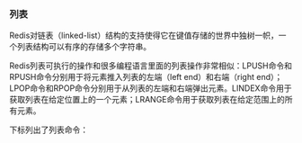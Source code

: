 ### 列表

Redis对链表（linked-list）结构的支持使得它在键值存储的世界中独树一帜，一个列表结构可以有序的存储多个字符串。

Redis列表可执行的操作和很多编程语言里面的列表操作非常相似：LPUSH命令和RPUSH命令分别用于将元素推入列表的左端（left end）和右端（right end）；LPOP命令和RPOP命令分别用于从列表的左端和右端弹出元素。LINDEX命令用于获取列表在给定位置上的一个元素；LRANGE命令用于获取列表在给定范围上的所有元素。

下标列出了列表命令：



